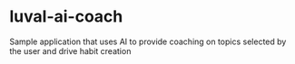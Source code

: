 # luval-ai-coach
Sample application that uses AI to provide coaching on topics selected by the user and drive habit creation
